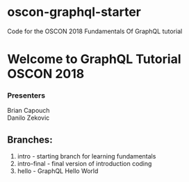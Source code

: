 # oscon-graphql-starter    
Code for the OSCON 2018 Fundamentals Of GraphQL tutorial    

# Welcome to GraphQL Tutorial OSCON 2018    

### Presenters    
Brian Capouch    
Danilo Zekovic    

## Branches:    
   
1. intro - starting branch for learning fundamentals    
2. intro-final - final version of introduction coding    
3. hello - GraphQL Hello World     
